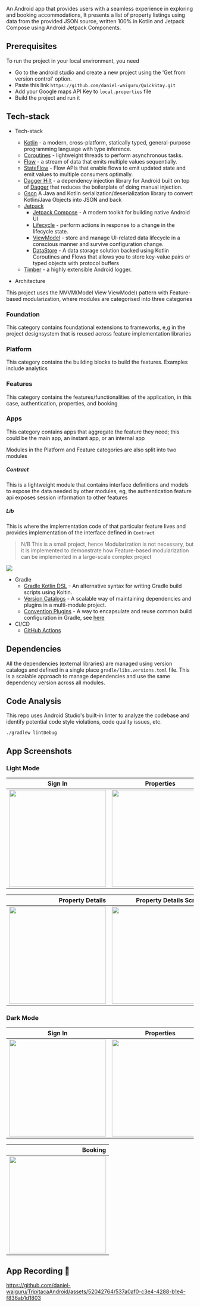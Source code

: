 An Android app that provides users with a seamless experience in exploring and booking accommodations, It presents a list of property listings using data from the provided JSON source, written 100% in Kotlin and Jetpack Compose using Android Jetpack Components.
## Prerequisites
To run the project in your local environment, you need
* Go to the android studio and create a new project using the 'Get from version control' option.
* Paste this link `https://github.com/daniel-waiguru/QuickStay.git`
* Add your Google maps API Key to `local.properties` file 
* Build the project and run it


## Tech-stack
* Tech-stack
    * [Kotlin](https://kotlinlang.org/) - a modern, cross-platform, statically typed, general-purpose programming language with type inference.
    * [Coroutines](https://kotlinlang.org/docs/reference/coroutines-overview.html) - lightweight threads to perform asynchronous tasks.
    * [Flow](https://kotlinlang.org/docs/reference/coroutines/flow.html) - a stream of data that emits multiple values sequentially.
    * [StateFlow](https://developer.android.com/kotlin/flow/stateflow-and-sharedflow#:~:text=StateFlow%20is%20a%20state%2Dholder,property%20of%20the%20MutableStateFlow%20class.) - Flow APIs that enable flows to emit updated state and emit values to multiple consumers optimally.
    * [Dagger Hilt](https://dagger.dev/hilt/) - a dependency injection library for Android built on top of [Dagger](https://dagger.dev/) that reduces the boilerplate of doing manual injection.
    * [Gson](https://github.com/google/gson) A Java and Kotlin serialization/deserialization library to convert Kotlin/Java Objects into JSON and back
    * [Jetpack](https://developer.android.com/jetpack)
        * [Jetpack Compose](https://developer.android.com/jetpack/compose) - A modern toolkit for building native Android UI
        * [Lifecycle](https://developer.android.com/topic/libraries/architecture/lifecycle) - perform actions in response to a change in the lifecycle state.
        * [ViewModel](https://developer.android.com/topic/libraries/architecture/viewmodel) - store and manage UI-related data lifecycle in a conscious manner and survive configuration change.
        * [DataStore](https://developer.android.com/topic/libraries/architecture/datastore) - A data storage solution backed using Kotlin Coroutines and Flows that allows you to store key-value pairs or typed objects with protocol buffers
    * [Timber](https://github.com/JakeWharton/timber) - a highly extensible Android logger.

* Architecture

This project uses the MVVM(Model View ViewModel) pattern with Feature-based modularization, where modules are categorised into three categories
  ### Foundation
This category contains foundational extensions to frameworks, e,g in the project designsystem that is reused across feature implementation libraries

  ### Platform
This category contains the building blocks to build the features. Examples include analytics

  ### Features
This category contains the features/functionalities of the application, in this case, authentication, properties, and booking

  ### Apps
This category contains apps that aggregate the feature they need; this could be the main app, an instant app, or an internal app

Modules in the Platform and Feature categories are also split into two modules
  ##### Contract
This is a lightweight module that contains interface definitions and models to expose the data needed by other modules, eg, the authentication feature api exposes session information to other features

  ##### Lib
This is where the implementation code of that particular feature lives and provides implementation of the interface defined in `Contract`


> N/B This is a small project, hence Modularization is not necessary, but it is implemented to demonstrate how Feature-based modularization can be implemented in a large-scale complex project
  
<img src="/docs/quickstay_architecture_diagram.png" />


* Gradle
    * [Gradle Kotlin DSL](https://docs.gradle.org/current/userguide/kotlin_dsl.html) - An alternative syntax for writing Gradle build scripts using Koltin.
    * [Version Catalogs](https://developer.android.com/build/migrate-to-catalogs) - A scalable way of maintaining dependencies and plugins in a multi-module project.
    * [Convention Plugins](https://docs.gradle.org/current/samples/sample_convention_plugins.html) - A way to encapsulate and reuse common build configuration in Gradle, see [here](https://github.com/daniel-waiguru/TripitacaAndroid/tree/main/build-logic/convention/src/main/java)
* CI/CD
    * [GitHub Actions](https://github.com/features/actions)
 
## Dependencies

All the dependencies (external libraries) are managed using version catalogs and defined in a single place `gradle/libs.versions.toml` file. This is a scalable approach to manage dependencies and use the same dependency version across all modules.

## Code Analysis
This repo uses Android Studio's built-in linter to analyze the codebase and identify potential code style violations, code quality issues, etc.

```shell script
./gradlew lintDebug
```

## App Screenshots
### Light Mode
| Sign In               | Properties            | Properties Filtered  |
| -------------         |:--------------------: | -------------------: |
| <img src="/docs/sign_in.png" width="260"/>     | <img src="/docs/properties.png" width="260"/>      | <img src="/docs/properties_filtered.png" width="260"/> |

| Property Details | Property Details Scrolled |
| -----------------:| ------------------------:|
| <img src="/docs/property_info1.png" width="260"/> | <img src="/docs/property_info2.png" width="260"/>          |

### Dark Mode
| Sign In                                         |                     Properties                     |                                    Property Info |
|-------------------------------------------------|:--------------------------------------------------:|-------------------------------------------------:|
| <img src="/docs/sign_in_dark.png" width="260"/> | <img src="/docs/properties_dark.png" width="260"/> | <img src="/docs/property_dark.png" width="260"/> |

|  Booking                                        | 
|------------------------------------------------:|
| <img src="/docs/booking_dark.png" width="260"/> |
## App Recording 🎥

https://github.com/daniel-waiguru/TripitacaAndroid/assets/52042764/537a0af0-c3e4-4288-b1e4-f836ab1d1803



